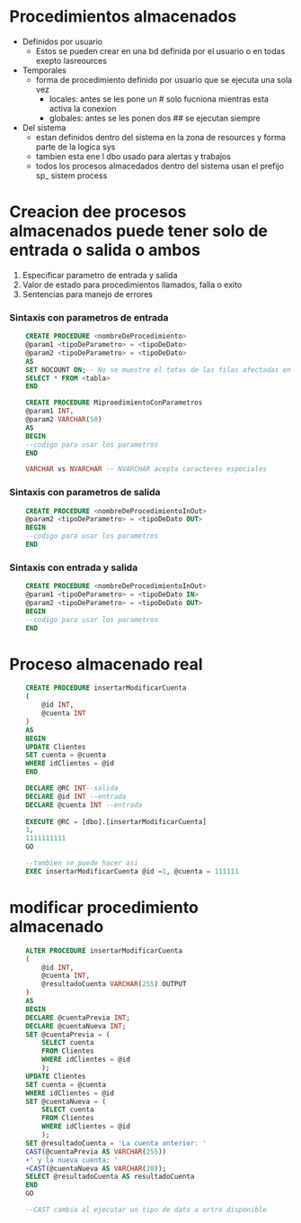 # Procedimientos almacenados

- Definidos por usuario
  - Estos se pueden crear en una bd definida por el usuario o en todas exepto lasreources
- Temporales
  - forma de procedimiento definido por usuario que se ejecuta una sola vez
    - locales: antes se les pone un # solo fucniona mientras esta activa la conexion
    - globales: antes se les ponen dos ## se ejecutan siempre
- Del sistema
  - estan definidos dentro del sistema en la zona de resources y forma parte de la logica sys
  - tambien esta ene l dbo usado para alertas y trabajos
  - todos los procesos almacedados dentro del sistema usan el prefijo sp\_ sistem process

# Creacion dee procesos almacenados puede tener solo de entrada o salida o ambos

1. Especificar parametro de entrada y salida
2. Valor de estado para procedimientos llamados, falla o exito
3. Sentencias para manejo de errores

### Sintaxis con parametros de entrada

```sql
    CREATE PROCEDURE <nombreDeProcedimiento>
    @param1 <tipoDeParametro> = <tipoDeDato>
    @param2 <tipoDeParametro> = <tipoDeDato>
    AS
    SET NOCOUNT ON;-- No se muestre el totas de las filas afectadas en sentencias CRUD
    SELECT * FROM <tabla>
    END

    CREATE PROCEDURE MiproedimientoConParametros
    @param1 INT,
    @param2 VARCHAR(50)
    AS
    BEGIN
    --codigo para usar los parametros
    END

    VARCHAR vs NVARCHAR -- NVARCHAR acepta caracteres especiales
```

### Sintaxis con parametros de salida

```sql
    CREATE PROCEDURE <nombreDeProcedimientoInOut>
    @param2 <tipoDeParametro> = <tipoDeDato OUT>
    BEGIN
    --codigo para usar los parametros
    END
```

### Sintaxis con entrada y salida

```sql
    CREATE PROCEDURE <nombreDeProcedimientoInOut>
    @param1 <tipoDeParametro> = <tipoDeDato IN>
    @param2 <tipoDeParametro> = <tipoDeDato OUT>
    BEGIN
    --codigo para usar los parametros
    END
```
# Proceso almacenado real
```sql
    CREATE PROCEDURE insertarModificarCuenta
    (
        @id INT,
        @cuenta INT
    )
    AS 
    BEGIN
    UPDATE Clientes
    SET cuenta = @cuenta
    WHERE idClientes = @id
    END

    DECLARE @RC INT--salida
    DECLARE @id INT --entrada
    DECLARE @cuenta INT --entrada
    
    EXECUTE @RC = [dbo].[insertarModificarCuenta]
    1,
    1111111111 
    GO

    --tambien se puede hacer asi 
    EXEC insertarModificarCuenta @id =1, @cuenta = 111111
```

# modificar procedimiento almacenado
```sql
    ALTER PROCEDURE insertarModificarCuenta
    (
        @id INT,
        @cuenta INT,
        @resultadoCuenta VARCHAR(255) OUTPUT
    )
    AS 
    BEGIN
    DECLARE @cuentaPrevia INT;
    DECLARE @cuentaNueva INT;
    SET @cuentaPrevia = (
        SELECT cuenta
        FROM Clientes 
        WHERE idClientes = @id
        );
    UPDATE Clientes
    SET cuenta = @cuenta
    WHERE idClientes = @id
    SET @cuentaNueva = (
        SELECT cuenta
        FROM Clientes 
        WHERE idClientes = @id
        );
    SET @resultadoCuenta = 'La cuenta anterior: '
    CAST(@cuentaPrevia AS VARCHAR(255))
    +' y la nueva cuenta: '
    +CAST(@cuentaNueva AS VARCHAR(20));
    SELECT @resultadoCuenta AS resultadoCuenta
    END
    GO

    --CAST cambia al ejecutar un tipo de dato a ortro disponible
```